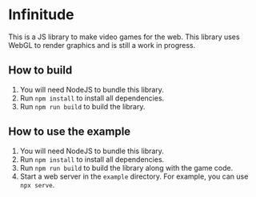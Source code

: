 # Infinitude

This is a JS library to make video games for the web. This library uses WebGL to render graphics and is still a work in progress.

## How to build

1. You will need NodeJS to bundle this library.
2. Run `npm install` to install all dependencies.
3. Run `npm run build` to build the library.

## How to use the example

1. You will need NodeJS to bundle this library.
2. Run `npm install` to install all dependencies.
3. Run `npm run build` to build the library along with the game code.
4. Start a web server in the `example` directory. For example, you can use `npx serve`.